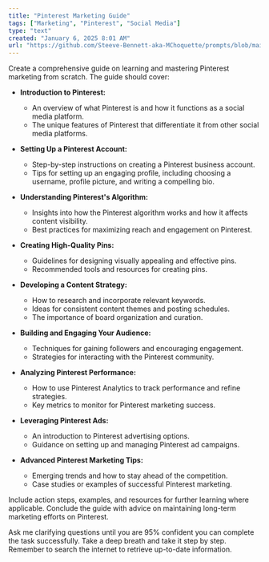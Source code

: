 ```yaml
---
title: "Pinterest Marketing Guide"
tags: ["Marketing", "Pinterest", "Social Media"]
type: "text"
created: "January 6, 2025 8:01 AM"
url: "https://github.com/Steeve-Bennett-aka-MChoquette/prompts/blob/main/pinterest_marketing_guide.md"
---
```


Create a comprehensive guide on learning and mastering Pinterest marketing from scratch. The guide should cover:

- **Introduction to Pinterest:**
  - An overview of what Pinterest is and how it functions as a social media platform.
  - The unique features of Pinterest that differentiate it from other social media platforms.

- **Setting Up a Pinterest Account:**
  - Step-by-step instructions on creating a Pinterest business account.
  - Tips for setting up an engaging profile, including choosing a username, profile picture, and writing a compelling bio.

- **Understanding Pinterest's Algorithm:**
  - Insights into how the Pinterest algorithm works and how it affects content visibility.
  - Best practices for maximizing reach and engagement on Pinterest.

- **Creating High-Quality Pins:**
  - Guidelines for designing visually appealing and effective pins.
  - Recommended tools and resources for creating pins.

- **Developing a Content Strategy:**
  - How to research and incorporate relevant keywords.
  - Ideas for consistent content themes and posting schedules.
  - The importance of board organization and curation.

- **Building and Engaging Your Audience:**
  - Techniques for gaining followers and encouraging engagement.
  - Strategies for interacting with the Pinterest community.

- **Analyzing Pinterest Performance:**
  - How to use Pinterest Analytics to track performance and refine strategies.
  - Key metrics to monitor for Pinterest marketing success.

- **Leveraging Pinterest Ads:**
  - An introduction to Pinterest advertising options.
  - Guidance on setting up and managing Pinterest ad campaigns.

- **Advanced Pinterest Marketing Tips:**
  - Emerging trends and how to stay ahead of the competition.
  - Case studies or examples of successful Pinterest marketing.

Include action steps, examples, and resources for further learning where applicable. Conclude the guide with advice on maintaining long-term marketing efforts on Pinterest. 

Ask me clarifying questions until you are 95% confident you can complete the task successfully. Take a deep breath and take it step by step. Remember to search the internet to retrieve up-to-date information.